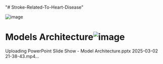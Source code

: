"# Stroke-Related-To-Heart-Disease" 

![image](https://github.com/user-attachments/assets/2c803ca3-72fe-40a9-9126-30890a3dacad)

# Models Architecture![image](https://github.com/user-attachments/assets/c36dc7db-43e3-4c52-9175-b3a1494aab94)




Uploading PowerPoint Slide Show  -  Model Architecture.pptx 2025-03-02 21-38-43.mp4…

